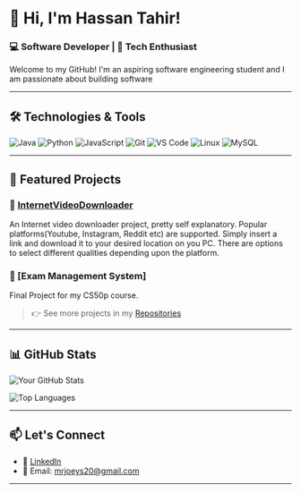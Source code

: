 # 👋 Hi, I'm Hassan Tahir!

### 💻 Software Developer | 🚀 Tech Enthusiast

Welcome to my GitHub! I'm an aspiring software engineering student and I am passionate about building software

---

## 🛠️ Technologies & Tools

![Java](https://img.shields.io/badge/-Java-007396?style=flat-square&logo=java&logoColor=white)
![Python](https://img.shields.io/badge/-Python-3776AB?style=flat-square&logo=python&logoColor=white)
![JavaScript](https://img.shields.io/badge/-JavaScript-F7DF1E?style=flat-square&logo=javascript&logoColor=black)
![Git](https://img.shields.io/badge/-Git-F05032?style=flat-square&logo=git&logoColor=white)
![VS Code](https://img.shields.io/badge/-VS%20Code-007ACC?style=flat-square&logo=visual-studio-code&logoColor=white)
![Linux](https://img.shields.io/badge/-Linux-FCC624?style=flat-square&logo=linux&logoColor=black)
![MySQL](https://img.shields.io/badge/-MySQL-4479A1?style=flat-square&logo=mysql&logoColor=white)

---

## 📂 Featured Projects

### 📌 [InternetVideoDownloader]([https://github.com/mrjoeys20/](https://github.com/mrjoeys20/InternetvideoDownloader))
An Internet video downloader project, pretty self explanatory. Popular platforms(Youtube, Instagram, Reddit etc) are supported. 
Simply insert a link and download it to your desired location on you PC.
There are options to select different qualities depending upon the platform.

### 📌 [Exam Management System]
Final Project for my CS50p course.

> 👉 See more projects in my [Repositories](https://github.com/mrjoeys20?tab=repositories)

---

## 📊 GitHub Stats

![Your GitHub Stats](https://github-readme-stats.vercel.app/api?username=mrjoeys20&show_icons=true&theme=radical)

![Top Languages](https://github-readme-stats.vercel.app/api/top-langs/?username=mrjoeys20&layout=compact&theme=radical)

---

## 📫 Let's Connect

- 🔗 [LinkedIn](www.linkedin.com/in/hassan-t-4a9331351)
- 📧 Email: mrjoeys20@gmail.com

---

